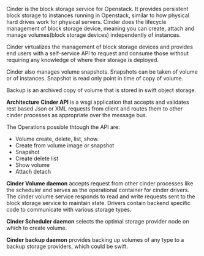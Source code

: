 Cinder is the block storage service for Openstack. It provides persistent block storage to instances running in Openstack, similar to how physical hard drives work for physical servers. Cinder does the lifecycle management of block storage device, meaning you can create, attach and manage volumes(block storage devices) independently of instances.

Cinder virtualizes the management of block storage devices and provides end users with a self-service API to request and consume those without requiring any knowledge of where their storage is deployed.

Cinder also manages volume snapshots. Snapshots can be taken of volume or of instances. Snapshot is read only point in time of copy of volume.

Backup is an archived copy of volume that is stored in swift object storage.

**Architecture**
**Cinder API** is a wsgi application that accepts and validates rest based Json or XML requests from client and routes them to other cinder processes as appropriate over the message bus.

The Operations possible thtough the API are:
- Volume create, delete, list, show.
- Create from volume image or snapshot
- Snapshot
- Create delete list
- Show volume
- Attach detach

**Cinder Volume daemon** accepts request from other cinder processes like the scheduler and serves as the operational container for cinder drivers. The cinder volume service responds to read and write requests sent to the block storage service to maintain state. Drivers contain backend specific code to communicate with various storage types. 

**Cinder Scheduler daemon** selects the optimal storage provider node on which to create volume.

**Cinder backup daemon** provides backing up volumes of any type to a backup storage providers, which could be swift.